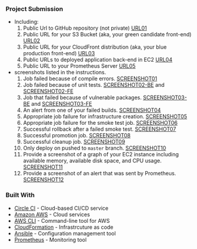 ### Project Submission

- Including:
  1. Public Url to GitHub repository (not private) [URL01](https://app.circleci.com/pipelines/github/DanhTPT97/cdond-c3-projectstarter)
  1. Public URL for your S3 Bucket (aka, your green candidate front-end) [URL02](http://udapeople-c809635.s3-website-us-east-1.amazonaws.com/)
  1. Public URL for your CloudFront distribution (aka, your blue production front-end) [URL03](d2gzeu8x328ps5.cloudfront.net)
  1. Public URLs to deployed application back-end in EC2 [URL04](http://ec2-34-203-189-89.compute-1.amazonaws.com:3030/api/status)
  1. Public URL to your Prometheus Server [URL05](http://ec2-3-92-133-178.compute-1.amazonaws.com:9090/targets)
- screenshots listed in the instructions.
  1. Job failed because of compile errors. [SCREENSHOT01](./screenshots/SCREENSHOT01.png)
  1. Job failed because of unit tests. [SCREENSHOT02-BE](./screenshots/SCREENSHOT02-BE.png) and [SCREENSHOT02-FE](./screenshots/SCREENSHOT02-FE.png)
  1. Job that failed because of vulnerable packages. [SCREENSHOT03-BE](./screenshots/SCREENSHOT03-BE.png) and [SCREENSHOT03-FE](./screenshots/SCREENSHOT03-FE.png)
  1. An alert from one of your failed builds. [SCREENSHOT04](./screenshots/SCREENSHOT04.png)
  1. Appropriate job failure for infrastructure creation. [SCREENSHOT05](./screenshots/SCREENSHOT05.png)
  1. Appropriate job failure for the smoke test job. [SCREENSHOT06](./screenshots/SCREENSHOT05.png)
  1. Successful rollback after a failed smoke test. [SCREENSHOT07](./screenshots/SCREENSHOT05.png)  
  1. Successful promotion job. [SCREENSHOT08](./screenshots/SCREENSHOT08.png)
  1. Successful cleanup job. [SCREENSHOT09](./screenshots/SCREENSHOT09.png)
  1. Only deploy on pushed to `master` branch. [SCREENSHOT10](./screenshots/SCREENSHOT10.png)
  1. Provide a screenshot of a graph of your EC2 instance including available memory, available disk space, and CPU usage. [SCREENSHOT11](./screenshots/SCREENSHOT11.png)
  1. Provide a screenshot of an alert that was sent by Prometheus. [SCREENSHOT12](./screenshots/SCREENSHOT12.png)

### Built With

- [Circle CI](www.circleci.com) - Cloud-based CI/CD service
- [Amazon AWS](https://aws.amazon.com/) - Cloud services
- [AWS CLI](https://aws.amazon.com/cli/) - Command-line tool for AWS
- [CloudFormation](https://aws.amazon.com/cloudformation/) - Infrastrcuture as code
- [Ansible](https://www.ansible.com/) - Configuration management tool
- [Prometheus](https://prometheus.io/) - Monitoring tool
